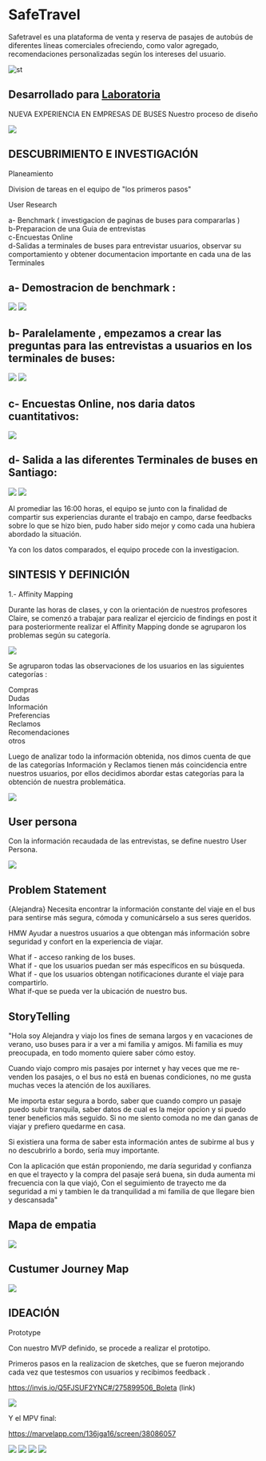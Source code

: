 

# SafeTravel
Safetravel es una plataforma de venta y reserva de pasajes de autobús de diferentes líneas comerciales ofreciendo, como valor agregado, recomendaciones personalizadas según los intereses del usuario.

![st](https://user-images.githubusercontent.com/32283291/37967468-d50b2290-31a1-11e8-99a6-26be99771a98.png)

## Desarrollado para [Laboratoria](http://laboratoria.la)

NUEVA EXPERIENCIA EN EMPRESAS DE BUSES
Nuestro proceso de diseño

<img src="img/desing.jpg">


DESCUBRIMIENTO E INVESTIGACIÓN
--------------------------------------------------------------------------------------------------------------------
Planeamiento 

Division de tareas en el equipo de "los primeros pasos"

User Research

a- Benchmark ( investigacion de paginas de buses para compararlas ) <br>
b-Preparacion de una Guia de entrevistas <br>
c-Encuestas Online <br>
d-Salidas a terminales de buses para entrevistar usuarios, observar su comportamiento y obtener documentacion importante en cada una de las Terminales <br>

a- Demostracion de benchmark :
-----------------------------------

<img src="img/berch.png"> <img src="img/berch2.png">

b- Paralelamente , empezamos a crear las preguntas para las entrevistas a usuarios en los terminales de buses:
--------------------------------------------------------------------------------------------------------------------

<img src="img/entrevistas1.png"> <img src="img/entrevista2.png">

c- Encuestas Online, nos daria datos cuantitativos:
---------------------------------------------------------------------------------------------------------------------
<img src="img/cuantitativos.png">

d- Salida a las diferentes Terminales de buses en Santiago:
-----------------------------------------------------------------------------------------------------------------------

<img src="img/terminal.jpg"> <img src="img/terminal2.jpg">

Al promediar las 16:00 horas, el equipo se junto con la finalidad de compartir sus experiencias durante el trabajo en campo, darse feedbacks sobre lo que se hizo bien, pudo haber sido mejor y como cada una hubiera abordado la situación.

Ya con los datos comparados, el equipo procede con la investigacion.


SINTESIS Y DEFINICIÓN
-------------------------------------------------------------------------------------------------------------------------

1.- Affinity Mapping

Durante las horas de clases, y con la orientación de nuestros profesores Claire, se comenzó a trabajar para realizar el ejercicio de findings en post it para posteriormente realizar el Affinity Mapping donde se agruparon los problemas según su categoría.

<img src="img/diagrama1.png">

Se agruparon todas las observaciones de los usuarios en las siguientes categorías :

Compras <br>
Dudas <br>
Información <br>
Preferencias <br>
Reclamos <br>
Recomendaciones <br>
otros <br>

Luego de analizar todo la información obtenida, nos dimos cuenta de que de las categorías Información y Reclamos tienen más coincidencia entre nuestros usuarios, por ellos decidimos abordar estas categorías para la obtención de nuestra problemática.

<img src="img/afinitymap.png"> 


User persona
----------------------------------------------------------------------------------------------------------------------------

Con la información recaudada de las entrevistas, se define nuestro User Persona.

<img src="img/alejandra.png">


Problem Statement
----------------------------------------------------------------------------------------------------------------------------

{Alejandra} Necesita encontrar la información constante del viaje en el bus para sentirse más segura, cómoda y comunicárselo a sus seres queridos.

HMW Ayudar a nuestros usuarios a que obtengan más información sobre seguridad y confort en la experiencia de viajar.

What if - acceso ranking de los buses. <br>
What if - que los usuarios puedan ser más específicos en su búsqueda.  <br>
What if - que los usuarios obtengan notificaciones durante el viaje para compartirlo. <br>
What if-que se pueda ver la ubicación de nuestro bus. <br>


StoryTelling
----------------------------------------------------------------------------------------------------------------------------

"Hola soy Alejandra y viajo los fines de semana largos y en vacaciones de verano, uso buses para ir a ver a mi familia y amigos. Mi familia es muy preocupada, en todo momento quiere saber cómo estoy.

Cuando viajo compro mis pasajes por internet y hay veces que me re-venden los pasajes, o el bus no está en buenas condiciones, no me gusta muchas veces la atención de los auxiliares.

Me importa estar segura a bordo, saber que cuando compro un pasaje puedo subir tranquila, saber datos de cual es la mejor opcion y si puedo tener beneficios más seguido. Si no me siento comoda no me dan ganas de viajar y prefiero quedarme en casa.

Si existiera una forma de saber esta información antes de subirme al bus y no descubrirlo a bordo, sería muy importante.

Con la aplicación que están proponiendo, me daría seguridad y confianza en que el trayecto y la compra del pasaje será buena, sin duda aumenta mi frecuencia con la que viajó, Con el seguimiento de trayecto me da seguridad a mi y tambien le da tranquilidad a mi familia de que llegare bien y descansada"


Mapa de empatia 
----------------------------------------------------------------------------------------------------------------------------

<img src="img/mapaempatia.png">


Custumer Journey Map
----------------------------------------------------------------------------------------------------------------------------

<img src="img/custumer.png">


IDEACIÓN
--------------------------------------------------------------------------------------------------------------------------

Prototype

Con nuestro MVP definido, se procede a realizar el prototipo.

Primeros pasos en la realizacion de sketches, que se fueron mejorando cada vez que testesmos con usuarios y recibimos feedback .

https://invis.io/Q5FJSUF2YNC#/275899506_Boleta (link)

<img src="img/sketch.png">

Y el MPV final:

https://marvelapp.com/136jga16/screen/38086057

<img src="img/perfil.png">
<img src="img/notificaciones.png">
<img src="img/asientos.png">
<img src="img/contacto.png">

